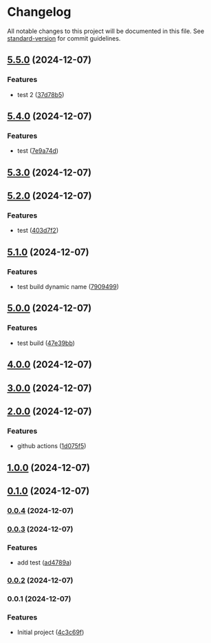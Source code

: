 # Changelog

All notable changes to this project will be documented in this file. See [standard-version](https://github.com/conventional-changelog/standard-version) for commit guidelines.

## [5.5.0](https://github.com/huunghiaish/devops-zero-demo/compare/v5.4.0...v5.5.0) (2024-12-07)


### Features

* test 2 ([37d78b5](https://github.com/huunghiaish/devops-zero-demo/commit/37d78b5ecaa3974491a6fd7f6f20ead781376af7))

## [5.4.0](https://github.com/huunghiaish/devops-zero-demo/compare/v5.3.0...v5.4.0) (2024-12-07)


### Features

* test ([7e9a74d](https://github.com/huunghiaish/devops-zero-demo/commit/7e9a74dbd5e5a4f2acbdbe5d698a7652178783a9))

## [5.3.0](https://github.com/huunghiaish/devops-zero-demo/compare/v5.2.0...v5.3.0) (2024-12-07)

## [5.2.0](https://github.com/huunghiaish/devops-zero-demo/compare/v5.1.0...v5.2.0) (2024-12-07)


### Features

* test ([403d7f2](https://github.com/huunghiaish/devops-zero-demo/commit/403d7f2ca6e917c1b2741e4c9bdb4c7e02915343))

## [5.1.0](https://github.com/huunghiaish/devops-zero-demo/compare/v5.0.0...v5.1.0) (2024-12-07)


### Features

* test build dynamic name ([7909499](https://github.com/huunghiaish/devops-zero-demo/commit/79094990514d650be477a131f12aa5aad321e30f))

## [5.0.0](https://github.com/huunghiaish/devops-zero-demo/compare/v4.0.0...v5.0.0) (2024-12-07)


### Features

* test build ([47e39bb](https://github.com/huunghiaish/devops-zero-demo/commit/47e39bb68af8f647922ff0707781564ac47fa085))

## [4.0.0](https://github.com/huunghiaish/devops-zero-demo/compare/v3.0.0...v4.0.0) (2024-12-07)

## [3.0.0](https://github.com/huunghiaish/devops-zero-demo/compare/v2.0.0...v3.0.0) (2024-12-07)

## [2.0.0](https://github.com/huunghiaish/devops-zero-demo/compare/v1.1.0...v2.0.0) (2024-12-07)


### Features

* github actions ([1d075f5](https://github.com/huunghiaish/devops-zero-demo/commit/1d075f5900da3385a7c17da725323720a23cfa2a))

## [1.0.0](https://github.com/huunghiaish/devops-zero-demo/compare/v0.1.0...v1.0.0) (2024-12-07)

## [0.1.0](https://github.com/huunghiaish/devops-zero-demo/compare/v0.0.4...v0.1.0) (2024-12-07)

### [0.0.4](https://github.com/huunghiaish/devops-zero-demo/compare/v0.0.3...v0.0.4) (2024-12-07)

### [0.0.3](https://github.com/huunghiaish/devops-zero-demo/compare/v0.0.2...v0.0.3) (2024-12-07)


### Features

* add test ([ad4789a](https://github.com/huunghiaish/devops-zero-demo/commit/ad4789aaf4c7b476acfc5f6f2f240e4f673fdb74))

### [0.0.2](https://github.com/huunghiaish/devops-zero-demo/compare/v0.0.1...v0.0.2) (2024-12-07)

### 0.0.1 (2024-12-07)


### Features

* Initial project ([4c3c69f](https://github.com/huunghiaish/devops-zero-demo/commit/4c3c69f734748fb70819d45ab5a6a5d672be6a11))
